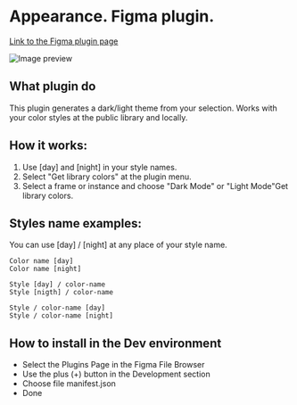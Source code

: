 # Appearance. Figma plugin. 
[Link to the Figma plugin page](https://www.figma.com/c/plugin/760927481606931799/Appearance)

![Image preview](https://i.imgur.com/6U35R8K.gif)

## What plugin do
This plugin generates a dark/light theme from your selection.
Works with your color styles at the public library and locally.

## How it works:
1. Use [day] and [night] in your style names.
2. Select "Get library colors" at the plugin menu.
3. Select a frame or instance and choose "Dark Mode" or "Light Mode"Get library colors.

## Styles name examples:
You can use [day] / [night] at any place of your style name.
```
Color name [day]
Color name [night]
```
```
Style [day] / color-name
Style [nigth] / color-name
```
```
Style / color-name [day]
Style / color-name [night]
```
## How to install in the Dev environment
* Select the Plugins Page in the Figma File Browser
* Use the plus (+) button in the Development section
* Choose file manifest.json 
* Done